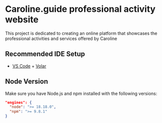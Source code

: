 # Caroline.guide professional activity website

This project is dedicated to creating an online platform that showcases the professional activities and services offered by Caroline

## Recommended IDE Setup

- [VS Code](https://code.visualstudio.com/) + [Volar](https://marketplace.visualstudio.com/items?itemName=johnsoncodehk.volar)

## Node Version

Make sure you have Node.js and npm installed with the following versions:

```json
"engines": {
  "node": ">= 18.18.0",
  "npm": ">= 9.8.1"
}
```
